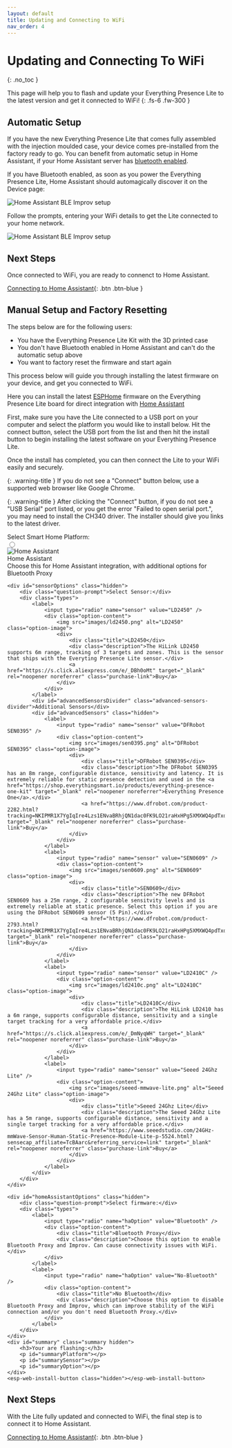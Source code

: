 ```yaml
---
layout: default
title: Updating and Connecting to WiFi
nav_order: 4
---
```


# Updating and Connecting To WiFi

{: .no_toc }

This page will help you to flash and update your Everything Presence Lite to the latest version and get it connected to WiFi!
{: .fs-6 .fw-300 }

## Automatic Setup

If you have the new Everything Presence Lite that comes fully assembled with the injection moulded case, your device comes pre-installed from the factory ready to go. You can benefit from automatic setup in Home Assistant, if your Home Assistant server has [bluetooth enabled](https://www.home-assistant.io/integrations/bluetooth/).

If you have Bluetooth enabled, as soon as you power the Everything Presence Lite, Home Assistant should automagically discover it on the Device page:

![Home Assistant BLE Improv setup](images/home-assistant-ble-improv-setup.png)

Follow the prompts, entering your WiFi details to get the Lite connected to your home network.

![Home Assistant BLE Improv setup](images/home-assistant-ble-improv-setup-wifi.png)

## Next Steps

Once connected to WiFi, you are ready to connenct to Home Assistant.

[Connecting to Home Assistant](./Home%20Assistant/connecting-home-assistant.html){: .btn .btn-blue }

## Manual Setup and Factory Resetting

The steps below are for the following users:
* You have the Everything Presence Lite Kit with the 3D printed case
* You don't have Bluetooth enabled in Home Assistant and can't do the automatic setup above
* You want to factory reset the firmware and start again

This process below will guide you through installing the latest firmware on your device, and get you connected to WiFi.

Here you can install the latest [ESPHome](https://esphome.io) firmware on the Everything Presence Lite board for direct integration with [Home Assistant](https://home-assistant.io)

First, make sure you have the Lite connected to a USB port on your computer and select the platform you would like to install below. Hit the connect button, select the USB port from the list and then hit the install button to begin installing the latest software on your Everything Presence Lite.

Once the install has completed, you can then connect the Lite to your WiFi easily and securely.

{: .warning-title }
If you do not see a "Connect" button below, use a supported web browser like Google Chrome.

{: .warning-title }
After clicking the "Connect" button, if you do not see a "USB Serial" port listed, or you get the error "Failed to open serial port.", you may need to install the CH340 driver. The installer should give you links to the latest driver.

<div class="container">
    <div class="question-prompt">Select Smart Home Platform:</div>
    <div class="types">
        <label>
            <input type="radio" name="platform" value="Home Assistant" />
            <div class="option-content">
                <img src="images/home-assistant-logo.png" alt="Home Assistant" class="option-image">
                <div>
                    <div class="title">Home Assistant</div>
                    <div class="description">Choose this for Home Assistant integration, with additional options for Bluetooth Proxy</div>
                </div>
            </div>
        </label>
    </div>

    <div id="sensorOptions" class="hidden">
        <div class="question-prompt">Select Sensor:</div>
        <div class="types">
            <label>
                <input type="radio" name="sensor" value="LD2450" />
                <div class="option-content">
                    <img src="images/ld2450.png" alt="LD2450" class="option-image">
                    <div>
                        <div class="title">LD2450</div>
                        <div class="description">The HiLink LD2450 supports 6m range, tracking of 3 targets and zones. This is the sensor that ships with the Everyting Presence Lite sensor.</div>
                        <a href="https://s.click.aliexpress.com/e/_DBh0oMt" target="_blank" rel="noopener noreferrer" class="purchase-link">Buy</a>
                    </div>
                </div>
            </label>
            <div id="advancedSensorsDivider" class="advanced-sensors-divider">Additional Sensors</div>
            <div id="advancedSensors" class="hidden">
                <label>
                    <input type="radio" name="sensor" value="DFRobot SEN0395" />
                    <div class="option-content">
                        <img src="images/sen0395.png" alt="DFRobot SEN0395" class="option-image">
                        <div>
                            <div class="title">DFRobot SEN0395</div>
                            <div class="description">The DFRobot SEN0395 has an 8m range, configurable distance, sensitivity and latency. It is extremely reliable for static presence detection and used in the <a href="https://shop.everythingsmart.io/products/everything-presence-one-kit" target="_blank" rel="noopener noreferrer">Everything Presence One</a>.</div>
                            <a href="https://www.dfrobot.com/product-2282.html?tracking=NKIPMR1X7YgIqIre4Lzs1ENvaBRhjQN1dac0FK9LO21raHxHPg5XMXWQ4pdTxdlH" target="_blank" rel="noopener noreferrer" class="purchase-link">Buy</a>
                        </div>
                    </div>
                </label>
                <label>
                    <input type="radio" name="sensor" value="SEN0609" />
                    <div class="option-content">
                        <img src="images/sen0609.png" alt="SEN0609" class="option-image">
                        <div>
                            <div class="title">SEN0609</div>
                            <div class="description">The new DFRobot SEN0609 has a 25m range, 2 configurable sensitvity levels and is extremely reliable at static presence. Select this option if you are using the DFRobot SEN0609 sensor (5 Pin).</div>
                            <a href="https://www.dfrobot.com/product-2793.html?tracking=NKIPMR1X7YgIqIre4Lzs1ENvaBRhjQN1dac0FK9LO21raHxHPg5XMXWQ4pdTxdlH" target="_blank" rel="noopener noreferrer" class="purchase-link">Buy</a>
                        </div>
                    </div>
                </label>
                <label>
                    <input type="radio" name="sensor" value="LD2410C" />
                    <div class="option-content">
                        <img src="images/ld2410c.png" alt="LD2410C" class="option-image">
                        <div>
                            <div class="title">LD2410C</div>
                            <div class="description">The HiLink LD2410 has a 6m range, supports configurable distance, sensitivity and a single target tracking for a very affordable price.</div>
                            <a href="https://s.click.aliexpress.com/e/_DmNyqWH" target="_blank" rel="noopener noreferrer" class="purchase-link">Buy</a>
                        </div>
                    </div>
                </label>
                <label>
                    <input type="radio" name="sensor" value="Seeed 24Ghz Lite" />
                    <div class="option-content">
                        <img src="images/seeed-mmwave-lite.png" alt="Seeed 24Ghz Lite" class="option-image">
                        <div>
                            <div class="title">Seeed 24Ghz Lite</div>
                            <div class="description">The Seeed 24Ghz Lite has a 5m range, supports configurable distance, sensitivity and a single target tracking for a very affordable price.</div>
                            <a href="https://www.seeedstudio.com/24GHz-mmWave-Sensor-Human-Static-Presence-Module-Lite-p-5524.html?sensecap_affiliate=TcBAarc&referring_service=link" target="_blank" rel="noopener noreferrer" class="purchase-link">Buy</a>
                        </div>
                    </div>
                </label>
            </div>
        </div>
    </div>

    <div id="homeAssistantOptions" class="hidden">
        <div class="question-prompt">Select firmware:</div>
        <div class="types">
            <label>
                <input type="radio" name="haOption" value="Bluetooth" />
                <div class="option-content">
                    <div class="title">Bluetooth Proxy</div>
                    <div class="description">Choose this option to enable Bluetooth Proxy and Improv. Can cause connectivity issues with WiFi.</div>
                </div>
            </label>
            <label>
                <input type="radio" name="haOption" value="No-Bluetooth" />
                <div class="option-content">
                    <div class="title">No Bluetooth</div>
                    <div class="description">Choose this option to disable Bluetooth Proxy and Improv, which can improve stability of the WiFi connection and/or you don't need Bluetooth Proxy.</div>
                </div>
            </label>
        </div>
    </div>
    <div id="summary" class="summary hidden">
        <h3>Your are flashing:</h3>
        <p id="summaryPlatform"></p>
        <p id="summarySensor"></p>
        <p id="summaryOption"></p>
    </div>
    <esp-web-install-button class="hidden"></esp-web-install-button>
</div>

## Next Steps

With the Lite fully updated and connected to WiFi, the final step is to connect it to Home Assistant.

[Connecting to Home Assistant](./Home%20Assistant/connecting-home-assistant.html){: .btn .btn-blue }

<script
    type="module"
    src="https://unpkg.com/esp-web-tools@9/dist/web/install-button.js?module"
></script>

<script>
const toggleDarkMode = document.querySelector('.js-toggle-dark-mode');

jtd.addEvent(toggleDarkMode, 'click', function(){
  if (jtd.getTheme() === 'dark') {
    jtd.setTheme('light');
    toggleDarkMode.textContent = 'Preview dark color scheme';
  } else {
    jtd.setTheme('light');
    toggleDarkMode.textContent = 'Return to the light side';
  }
});
</script>

<script>
document.addEventListener("DOMContentLoaded", function() {
    function clearSelectedOption(groupSelector) {
        document.querySelectorAll(groupSelector + ' label').forEach(label => {
            label.classList.remove('selected-option');
        });
    }

    function handleRadioButtonChange(event, groupSelector) {
        clearSelectedOption(groupSelector);
        event.target.closest('label').classList.add('selected-option');
    }

    document.querySelectorAll('input[name="platform"]').forEach(radio => {
        radio.addEventListener("change", function(event) {
            handleRadioButtonChange(event, '.types');
            
            var selectedPlatform = event.target.value;
            var sensorOptions = document.getElementById("sensorOptions");
            var homeAssistantOptions = document.getElementById("homeAssistantOptions");
            var installButton = document.querySelector("esp-web-install-button");

            sensorOptions.classList.add("hidden");
            homeAssistantOptions.classList.add("hidden");
            installButton.classList.add("hidden");

            if (selectedPlatform === "Home Assistant") {
                sensorOptions.classList.remove("hidden");
            }
        });
    });

    document.querySelectorAll('input[name="sensor"]').forEach(sensorRadio => {
        sensorRadio.addEventListener("change", function(event) {
            handleRadioButtonChange(event, '#sensorOptions .types');
            var homeAssistantOptions = document.getElementById("homeAssistantOptions");
            homeAssistantOptions.classList.remove("hidden");
        });
    });

    document.querySelectorAll('input[name="haOption"]').forEach(optionRadio => {
        optionRadio.addEventListener("change", function(event) {
            handleRadioButtonChange(event, '#homeAssistantOptions .types');

            var installButton = document.querySelector("esp-web-install-button");
            installButton.classList.remove("hidden");

            var selectedSensor = document.querySelector('input[name="sensor"]:checked').value;
            var selectedOption = this.value;
            var selectedPlatform = document.querySelector('input[name="platform"]:checked').value;

            document.getElementById("summaryPlatform").textContent = "Platform: " + selectedPlatform;
            document.getElementById("summarySensor").textContent = "Sensor: " + selectedSensor;
            document.getElementById("summaryOption").textContent = "Firmware: " + selectedOption;
            document.getElementById("summary").classList.remove("hidden");

            if (selectedSensor === "LD2450" && selectedOption === "Bluetooth") {
                installButton.setAttribute("manifest", "https://everythingsmarthome.github.io/everything-presence-lite/everything-presence-lite-ha-manifest.json");
            } else if (selectedSensor === "LD2450" && selectedOption === "No-Bluetooth") {
                installButton.setAttribute("manifest", "https://everythingsmarthome.github.io/everything-presence-lite/everything-presence-lite-ha-no-ble-manifest.json");
            } else if (selectedSensor === "LD2410C" && selectedOption === "Bluetooth") {
                installButton.setAttribute("manifest", "https://everythingsmarthome.github.io/everything-presence-lite/everything-presence-lite-ha-ld2410-manifest.json");
            } else if (selectedSensor === "LD2410C" && selectedOption === "No-Bluetooth") {
                installButton.setAttribute("manifest", "https://everythingsmarthome.github.io/everything-presence-lite/everything-presence-lite-ha-ld2410-no-ble-manifest.json");
            } else if (selectedSensor === "DFRobot SEN0395" && selectedOption === "Bluetooth") {
                installButton.setAttribute("manifest", "https://everythingsmarthome.github.io/everything-presence-lite/everything-presence-lite-ha-sen0395-manifest.json");
            } else if (selectedSensor === "DFRobot SEN0395" && selectedOption === "No-Bluetooth") {
                installButton.setAttribute("manifest", "https://everythingsmarthome.github.io/everything-presence-lite/everything-presence-lite-ha-sen0395-no-ble-manifest.json");
            } else if (selectedSensor === "Seeed 24Ghz Lite" && selectedOption === "Bluetooth") {
                installButton.setAttribute("manifest", "https://everythingsmarthome.github.io/everything-presence-lite/everything-presence-lite-ha-mr24hpc1-manifest.json");
            } else if (selectedSensor === "Seeed 24Ghz Lite" && selectedOption === "No-Bluetooth") {
                installButton.setAttribute("manifest", "https://everythingsmarthome.github.io/everything-presence-lite/everything-presence-lite-ha-mr24hpc1-no-ble-manifest.json");
            } else if (selectedSensor === "SEN0609" && selectedOption === "Bluetooth") {
                installButton.setAttribute("manifest", "https://everythingsmarthome.github.io/everything-presence-lite/everything-presence-lite-ha-sen0609-manifest.json");
            } else if (selectedSensor === "SEN0609" && selectedOption === "No-Bluetooth") {
                installButton.setAttribute("manifest", "https://everythingsmarthome.github.io/everything-presence-lite/everything-presence-lite-ha-sen0609-no-ble-manifest.json");
            }
        });
    });
});

document.getElementById("advancedSensorsDivider").addEventListener("click", function() {
    var advancedSensors = document.getElementById("advancedSensors");
    advancedSensors.classList.toggle("hidden");
});
</script>
